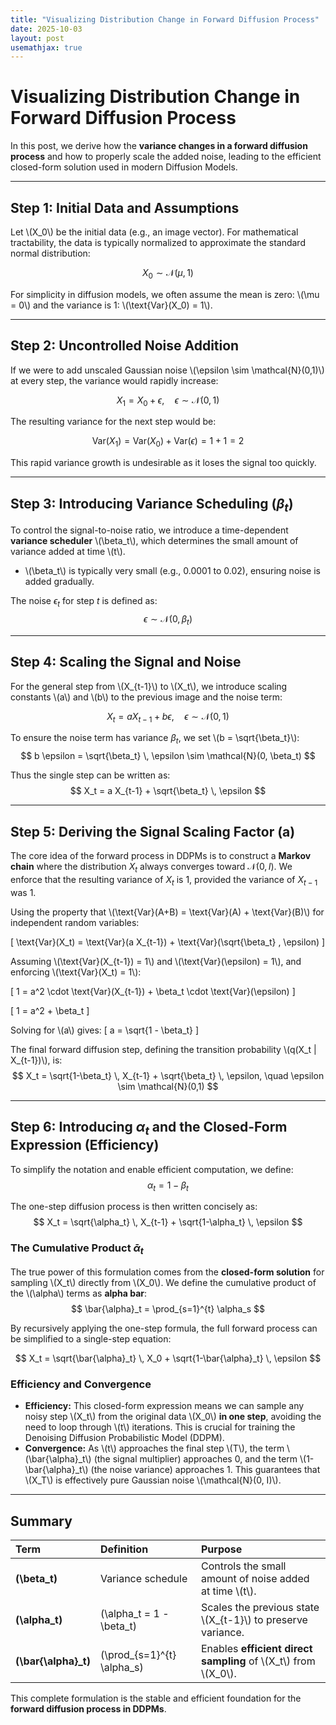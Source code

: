 ```yaml
---
title: "Visualizing Distribution Change in Forward Diffusion Process"
date: 2025-10-03
layout: post
usemathjax: true
---
```


# Visualizing Distribution Change in Forward Diffusion Process

In this post, we derive how the **variance changes in a forward diffusion process** and how to properly scale the added noise, leading to the efficient closed-form solution used in modern Diffusion Models.

---

## Step 1: Initial Data and Assumptions

Let \\(X_0\\) be the initial data (e.g., an image vector). For mathematical tractability, the data is typically normalized to approximate the standard normal distribution:

$$
X_0 \sim \mathcal{N}(\mu, 1)
$$

For simplicity in diffusion models, we often assume the mean is zero: \\(\mu = 0\\) and the variance is 1: \\(\text{Var}(X_0) = 1\\).

---

## Step 2: Uncontrolled Noise Addition

If we were to add unscaled Gaussian noise \\(\epsilon \sim \mathcal{N}(0,1)\\) at every step, the variance would rapidly increase:

$$
X_1 = X_0 + \epsilon, \quad \epsilon \sim \mathcal{N}(0,1)
$$

The resulting variance for the next step would be:

$$
\text{Var}(X_1) = \text{Var}(X_0) + \text{Var}(\epsilon) = 1 + 1 = 2
$$

This rapid variance growth is undesirable as it loses the signal too quickly.

---

## Step 3: Introducing Variance Scheduling ($\beta_t$)

To control the signal-to-noise ratio, we introduce a time-dependent **variance scheduler** \\(\beta_t\\), which determines the small amount of variance added at time \\(t\\).

- \\(\beta_t\\) is typically very small (e.g., $0.0001$ to $0.02$), ensuring noise is added gradually.

The noise $\epsilon_t$ for step $t$ is defined as:
$$
\epsilon \sim \mathcal{N}(0, \beta_t)
$$

---

## Step 4: Scaling the Signal and Noise

For the general step from \\(X_{t-1}\\) to \\(X_t\\), we introduce scaling constants \\(a\\) and \\(b\\) to the previous image and the noise term:

$$
X_t = a X_{t-1} + b \epsilon, \quad \epsilon \sim \mathcal{N}(0,1)
$$

To ensure the noise term has variance $\beta_t$, we set \\(b = \sqrt{\beta_t}\\):
$$
b \epsilon = \sqrt{\beta_t} \, \epsilon \sim \mathcal{N}(0, \beta_t)
$$

Thus the single step can be written as:
$$
X_t = a X_{t-1} + \sqrt{\beta_t} \, \epsilon
$$

---

## Step 5: Deriving the Signal Scaling Factor \(a\)

The core idea of the forward process in DDPMs is to construct a **Markov chain** where the distribution $X_t$ always converges toward $\mathcal{N}(0, I)$. We enforce that the resulting variance of $X_t$ is 1, provided the variance of $X_{t-1}$ was 1.

Using the property that \\(\text{Var}(A+B) = \text{Var}(A) + \text{Var}(B)\\) for independent random variables:

\[
\text{Var}(X_t) = \text{Var}(a X_{t-1}) + \text{Var}(\sqrt{\beta_t} \, \epsilon)
\]

Assuming \\(\text{Var}(X_{t-1}) = 1\\) and \\(\text{Var}(\epsilon) = 1\\), and enforcing \\(\text{Var}(X_t) = 1\\):

\[
1 = a^2 \cdot \text{Var}(X_{t-1}) + \beta_t \cdot \text{Var}(\epsilon)
\]

\[
1 = a^2 + \beta_t
\]

Solving for \\(a\\) gives:
\[
a = \sqrt{1 - \beta_t}
\]

The final forward diffusion step, defining the transition probability \\(q(X_t | X_{t-1})\\), is:
$$
X_t = \sqrt{1-\beta_t} \, X_{t-1} + \sqrt{\beta_t} \, \epsilon, \quad \epsilon \sim \mathcal{N}(0,1)
$$

---

## Step 6: Introducing $\alpha_t$ and the Closed-Form Expression (Efficiency)

To simplify the notation and enable efficient computation, we define:
$$
\alpha_t = 1 - \beta_t
$$

The one-step diffusion process is then written concisely as:
$$
X_t = \sqrt{\alpha_t} \, X_{t-1} + \sqrt{1-\alpha_t} \, \epsilon
$$

### The Cumulative Product $\bar{\alpha}_t$

The true power of this formulation comes from the **closed-form solution** for sampling \\(X_t\\) directly from \\(X_0\\). We define the cumulative product of the \\(\alpha\\) terms as **alpha bar**:
$$
\bar{\alpha}_t = \prod_{s=1}^{t} \alpha_s
$$

By recursively applying the one-step formula, the full forward process can be simplified to a single-step equation:

$$
X_t = \sqrt{\bar{\alpha}_t} \, X_0 + \sqrt{1-\bar{\alpha}_t} \, \epsilon
$$

### Efficiency and Convergence

- **Efficiency:** This closed-form expression means we can sample any noisy step \\(X_t\\) from the original data \\(X_0\\) **in one step**, avoiding the need to loop through \\(t\\) iterations. This is crucial for training the Denoising Diffusion Probabilistic Model (DDPM).
- **Convergence:** As \\(t\\) approaches the final step \\(T\\), the term \\(\bar{\alpha}_t\\) (the signal multiplier) approaches 0, and the term \\(1-\bar{\alpha}_t\\) (the noise variance) approaches 1. This guarantees that \\(X_T\\) is effectively pure Gaussian noise \\(\mathcal{N}(0, I)\\).

---

## Summary

| Term | Definition | Purpose |
| :--- | :--- | :--- |
| **\(\beta_t\)** | Variance schedule | Controls the small amount of noise added at time \\(t\\). |
| **\(\alpha_t\)** | \(\alpha_t = 1 - \beta_t\) | Scales the previous state \\(X_{t-1}\\) to preserve variance. |
| **\(\bar{\alpha}_t\)** | \(\prod_{s=1}^{t} \alpha_s\) | Enables **efficient direct sampling** of \\(X_t\\) from \\(X_0\\). |

This complete formulation is the stable and efficient foundation for the **forward diffusion process in DDPMs**.
